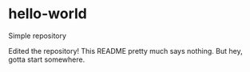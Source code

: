 # hello-world
Simple repository

Edited the repository! This README pretty much says nothing. But hey, gotta start somewhere. 
